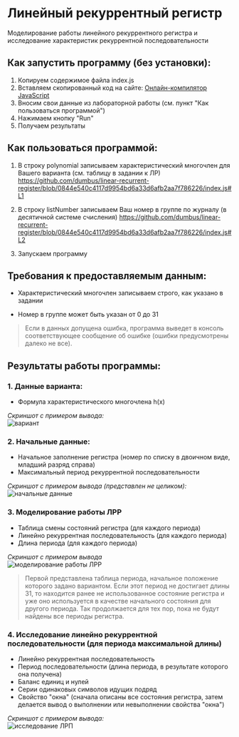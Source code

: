 ﻿# Линейный рекуррентный регистр

Моделирование работы линейного рекуррентного регистра и исследование характеристик рекуррентной последовательности

## Как запустить программу (без установки):

1. Копируем содержимое файла index.js
2. Вставляем скопированный код на сайте: [Онлайн-компилятор JavaScript](https://www.programiz.com/javascript/online-compiler/)
3. Вносим свои данные из лабораторной работы (см. пункт "Как пользоваться программой")
4. Нажимаем кнопку "Run"
5. Получаем результаты

## Как пользоваться программой:

1. В строку polynomial записываем характеристический многочлен для Вашего варианта (см. таблицу в задании к ЛР)
https://github.com/dumbus/linear-recurrent-register/blob/0844e540c4117d9954bd6a33d6afb2aa7f786226/index.js#L1

2. В строку listNumber записываем Ваш номер в группе по журналу (в десятичной системе счисления)
https://github.com/dumbus/linear-recurrent-register/blob/0844e540c4117d9954bd6a33d6afb2aa7f786226/index.js#L2

3. Запускаем программу

## Требования к предоставляемым данным:

* Характеристический многочлен записываем строго, как указано в задании

* Номер в группе может быть указан от 0 до 31

> Если в данных допущена ошибка, программа выведет в консоль соответствующее сообщение об ошибке (ошибки предусмотрены далеко не все).

## Результаты работы программы:

### 1. Данные варианта:

* Формула характеристического многочлена h(x)

*Скриншот с примером вывода:*  
![вариант](https://user-images.githubusercontent.com/79057837/234390003-024b83e3-de35-4546-bff2-6ed61da45b7b.PNG)

### 2. Начальные данные:

* Начальное заполнение регистра (номер по списку в двоичном виде, младший разряд справа)
* Максимальный период рекуррентной последовательности

*Скриншот с примером вывода (представлен не целиком):*  
![начальные данные](https://user-images.githubusercontent.com/79057837/234390060-44e5f4b8-a9e6-48db-b637-412d1a6192dd.PNG)

### 3. Моделирование работы ЛРР

* Таблица смены состояний регистра (для каждого периода)
* Линейно рекуррентная последовательность (для каждого периода)
* Длина периода (для каждого периода)

*Скриншот с примером вывода*  
![моделирование работы ЛРР](https://user-images.githubusercontent.com/79057837/234390092-3ce7b216-d843-434a-80fb-bf2fab52ef9d.PNG)

> Первой представлена таблица периода, начальное положение которого задано вариантом. Если этот период не достигает длины 31, то находится ранее не использованное состояние регистра и уже оно используется в качестве начального состояния для другого периода. Так продолжается для тех пор, пока не будут найдены все периоды регистра.

### 4. Исследование линейно рекуррентной последовательности (для периода максимальной длины)

* Линейно рекуррентная последовательность
* Период последовательности (длина периода, в результате которого она получена)
* Баланс единиц и нулей
* Серии одинаковых символов идущих подряд
* Свойство "окна" (сначала описаны все состояния регистра, затем делается вывод о выполнении или невыполнении свойства "окна")

*Скриншот с примером вывода:*  
![исследование ЛРП](https://user-images.githubusercontent.com/79057837/234390148-163e0abb-52c2-40a2-b927-fce89bd422f5.PNG)
